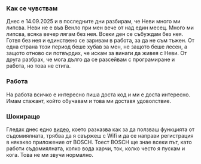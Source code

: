 ### Как се чувствам  
Днес е 14.09.2025 и в последните дни разбирам, че Неви много ми липсва.
Неви не е във Венло при мен вече от над един месец. Много ми липсва, всяка вечер лягам без нея. Всеки ден се събуждам без нея. Готвя без нея и единствено се заривам в работа, за да не съм тъжен.
От една страна този период беше хубав за мен, не защото беше лесен, а защото отново си потвърдих, че искам за винаги да живея с Неви. От друга разбрах, че мога дълго да се разсейвам с програмиране и работа, но това не стига. 
### Работа
На работа всичко е интересно пиша доста код и ми е доста интересно. Имам стажант, който обучавам и това ми доставя удоволствие. 
### Шокиращо
Гледах днес едно [видео](https://youtu.be/5M_hmwBBPnc), което разказва как за да ползваш функцията от съдомиялната, трябва да я свържеш с Wifi и да се направи регистрация в някакво приложение от BOSCH. Тоест BOSCH ще знае всеки път, като работи съдомиялната, колко вода харчи, ток, колко често я пускам и кога. Това не ми звучи нормално.    